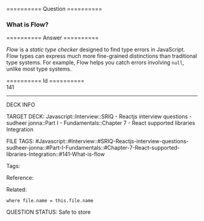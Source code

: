 ========== Question ==========  

### What is Flow?  

========== Answer ==========  

_Flow_ is a _static type checker_ designed to find type errors in JavaScript.
Flow types can express much more fine-grained distinctions than traditional type
systems. For example, Flow helps you catch errors involving `null`, unlike most
type systems.

========== Id ==========  
141

---

DECK INFO

TARGET DECK: Javascript::Interview::SRIQ - Reactjs interview questions - sudheer jonna::Part I - Fundamentals::Chapter 7 - React supported libraries Integration

FILE TAGS: #Javascript::#Interview::#SRIQ-Reactjs-interview-questions-sudheer-jonna::#Part-I-Fundamentals::#Chapter-7-React-supported-libraries-Integration::#141-What-is-flow

Tags:

Reference:

Related:

```dataview
where file.name = this.file.name
```
QUESTION STATUS: Safe to store
